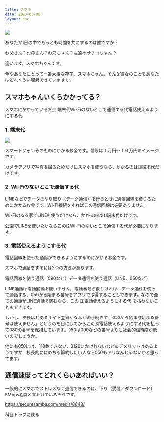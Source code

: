 ```yaml
---
title: スマホ
date: 2020-03-06
layout: doc
---
```


![](https://chankuwa.com/wp-content/uploads/2020/03/smaho.png)

あなたが1日の中でもっとも時間を共にするのは誰ですか？

お父さん？お母さん？お兄ちゃん？友達のサチコちゃん？

違います。スマホちゃんです。

今やあなたにとって一番大事な存在、スマホちゃん。そんな彼女のことをあなたはどれくらい理解できていますか。

## スマホちゃんいくらかかってる？

スマホにかかっているお金
端末代Wi-Fiのないとこで通信する代電話使えるようにする代

### 1. 端末代

![](https://chankuwa.com/wp-content/uploads/2020/03/smaho.png)

スマートフォンそのものにかかるお金です。値段は１万円〜１０万円のイメージです。

カメラアプリで写真を撮るためだけにスマホを使うなら、かかるのは⑴端末代だけです。

### 2. Wi-Fiのないとこで通信する代

LINEなどでデータのやり取り（データ通信）を行うときに通信回線を借りるためにかかるお金です。Wi-Fi接続をすればこの通信回線は必要ありません。

Wi-Fiのある家でLINEを使うだけなら、かかるのは⑴端末代だけです。

公園でLINEを使いたいならこの⑵Wi-Fiのないとこで通信する代が必要になります。

### 3. 電話使えるようにする代

電話回線を使った通話ができるようにするのにかかるお金です。

スマホで通話をするには2つの方法があります。

電話回線を使う通話（090など）データ通信を使う通話（LINE、050など）

LINE通話は電話回線を使いません。電話番号が欲しければ、データ通信を使って通話する、050から始まる番号をアプリで取得することもできます。なので全ての通話がLINE通話で済むなら、この ⑶電話使えるようにする代 を払わないこともできます。

しかし、校長はとあるサイト登録かなんかの手続きで「050から始まる始まる番号は使えません」というのを目にしてからこの⑶電話使えるようにする代を払って080の番号を保持しています。050は090などの番号よりも社会的信頼度が低いのでしょうか。

他にも050には、110番できない、0120にかけれないなどのデメリットはあるようですが、校長的にはめちゃ節約したい人なら050もアリなんじゃないかと思ってます。

## 通信速度ってどれくらいあればいい？

一般的にスマホでストレスなく通信できるのは、下り（受信／ダウンロード）5Mbps程度と言われているそうです。

https://securesamba.com/media/8648/

科目トップに戻る